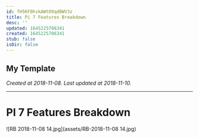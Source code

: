 ```yaml
---
id: fH5KF0hskAWtO9qdBWV3z
title: Pi 7 Features Breakdown
desc: ''
updated: 1645225706341
created: 1645225706341
stub: false
isDir: false
---
```

My Template
---

_Created at 2018-11-08._
_Last updated at 2018-11-10._




---

# PI 7 Features Breakdown


![RB 2018-11-08 14.jpg](assets/RB-2018-11-08 14.jpg)

